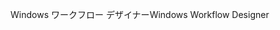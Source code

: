 <span data-ttu-id="fb920-101">Windows ワークフロー デザイナー</span><span class="sxs-lookup"><span data-stu-id="fb920-101">Windows Workflow Designer</span></span>